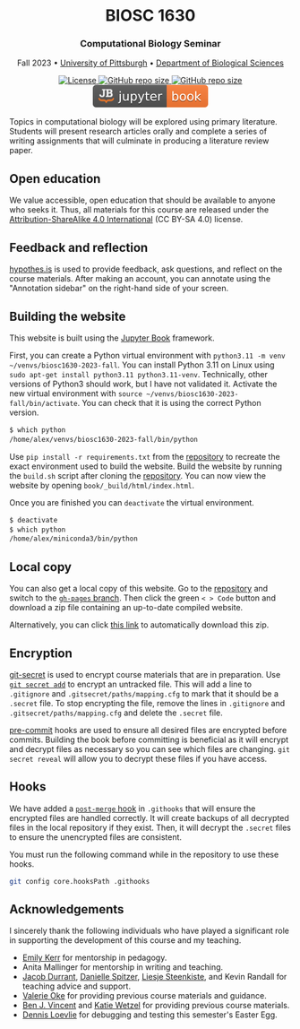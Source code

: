 <h1 align="center">BIOSC 1630</h1>

<h3 align="center">Computational Biology Seminar</h3>

<p align="center">
    Fall 2023 •
    <a href="https://www.pitt.edu/">University of Pittsburgh</a> •
    <a href="https://www.biology.pitt.edu/">Department of Biological Sciences</a>
</p>

<p align="center">
    <a href="https://github.com/aalexmmaldonado/reptar/blob/main/biosc1630-2023-fall" target="_blank">
        <img src="https://img.shields.io/github/license/aalexmmaldonado/biosc1630-2023-fall" alt="License">
    </a>
    <a href="https://github.com/aalexmmaldonado/biosc1630-2023-fall" target="_blank">
        <img src="https://img.shields.io/github/repo-size/aalexmmaldonado/biosc1630-2023-fall" alt="GitHub repo size">
    </a>
    <a href="https://github.com/aalexmmaldonado/biosc1630-2023-fall/actions/workflows/gh-pages.yml" target="_blank">
        <img src="https://github.com/aalexmmaldonado/biosc1630-2023-fall/actions/workflows/gh-pages.yml/badge.svg?branch=main" alt="GitHub repo size">
    </a>
    <a href="https://jupyterbook.org/en/stable/intro.html" target="_blank">
        <img src="book/_static/jb-badge.svg" alt="Jupyter book">
    </a>
</p>

Topics in computational biology will be explored using primary literature.
Students will present research articles orally and complete a series of writing assignments that will culminate in producing a literature review paper.

## Open education

We value accessible, open education that should be available to anyone who seeks it.
Thus, all materials for this course are released under the [Attribution-ShareAlike 4.0 International](https://creativecommons.org/licenses/by-sa/4.0/) (CC BY-SA 4.0) license.

## Feedback and reflection

[hypothes.is](https://web.hypothes.is/) is used to provide feedback, ask questions, and reflect on the course materials.
After making an account, you can annotate using the "Annotation sidebar" on the right-hand side of your screen.

## Building the website

This website is built using the [Jupyter Book](https://jupyterbook.org/en/stable/intro.html) framework.

First, you can create a Python virtual environment with `python3.11 -m venv ~/venvs/biosc1630-2023-fall`.
You can install Python 3.11 on Linux using `sudo apt-get install python3.11 python3.11-venv`.
Technically, other versions of Python3 should work, but I have not validated it.
Activate the new virtual environment with `source ~/venvs/biosc1630-2023-fall/bin/activate`.
You can check that it is using the correct Python version.

```bash
$ which python
/home/alex/venvs/biosc1630-2023-fall/bin/python
```

Use `pip install -r requirements.txt` from the [repository](https://github.com/aalexmmaldonado/biosc1630-2023-fall) to recreate the exact environment used to build the website.
Build the website by running the `build.sh` script after cloning the [repository](https://github.com/aalexmmaldonado/biosc1630-2023-fall).
You can now view the website by opening `book/_build/html/index.html`.

Once you are finished you can `deactivate` the virtual environment.

```bash
$ deactivate
$ which python
/home/alex/miniconda3/bin/python
```

## Local copy

You can also get a local copy of this website.
Go to the [repository](https://github.com/aalexmmaldonado/biosc1630-2023-fall) and switch to the [`gh-pages` branch](https://github.com/aalexmmaldonado/biosc1630-2023-fall/tree/gh-pages).
Then click the green `< > Code` button and download a zip file containing an up-to-date compiled website.

Alternatively, you can click [this link](https://github.com/aalexmmaldonado/biosc1630-2023-fall/archive/refs/heads/gh-pages.zip) to automatically download this zip.

## Encryption

[git-secret](https://github.com/sobolevn/git-secret) is used to encrypt course materials that are in preparation.
Use [`git secret add`](https://sobolevn.me/git-secret/git-secret-add) to encrypt an untracked file.
This will add a line to `.gitignore` and `.gitsecret/paths/mapping.cfg` to mark that it should be a `.secret` file.
To stop encrypting the file, remove the lines in `.gitignore` and `.gitsecret/paths/mapping.cfg` and delete the `.secret` file.

[pre-commit](https://pre-commit.com/) hooks are used to ensure all desired files are encrypted before commits.
Building the book before committing is beneficial as it will encrypt and decrypt files as necessary so you can see which files are changing.
`git secret reveal` will allow you to decrypt these files if you have access.

## Hooks

We have added a [`post-merge` hook](https://git-scm.com/docs/githooks#_post_merge) in `.githooks` that will ensure the encrypted files are handled correctly.
It will create backups of all decrypted files in the local repository if they exist.
Then, it will decrypt the `.secret` files to ensure the unencrypted files are consistent.

You must run the following command while in the repository to use these hooks.

```bash
git config core.hooksPath .githooks
```

## Acknowledgements

I sincerely thank the following individuals who have played a significant role in supporting the development of this course and my teaching.

- [Emily Kerr](https://www.engineering.pitt.edu/people/staff/emily-kerr/) for mentorship in pedagogy.
- Anita Mallinger for mentorship in writing and teaching.
- [Jacob Durrant](https://www.biology.pitt.edu/person/jacob-durrant), [Danielle Spitzer](https://www.biology.pitt.edu/person/danielle-spitzer), [Liesje Steenkiste](https://www.biology.pitt.edu/person/liesje-steenkiste), and Kevin Randall for teaching advice and support.
- [Valerie Oke](https://www.biology.pitt.edu/person/valerie-oke) for providing previous course materials and guidance.
- [Ben J. Vincent](https://scholar.google.com/citations?user=BPoxstcAAAAJ) and [Katie Wetzel](http://www.hatfull.org/katie-wetzel) for providing previous course materials.
- [Dennis Loevlie](https://www.loevliedl.com/) for debugging and testing this semester's Easter Egg.
